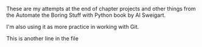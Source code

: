 These are my attempts at the end of chapter projects and other things from the 
Automate the Boring Stuff with Python book by Al Sweigart.

I'm also using it as more practice in working with Git.

This is another line in the file
